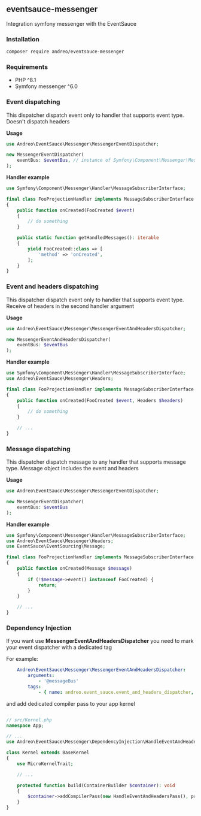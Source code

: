 ## eventsauce-messenger

Integration symfony messenger with the EventSauce

### Installation

```bash
composer require andreo/eventsauce-messenger
```

### Requirements

- PHP ^8.1
- Symfony messenger ^6.0

### Event dispatching

This dispatcher dispatch event only to handler that supports event type.
Doesn't dispatch headers

**Usage**

```php
use Andreo\EventSauce\Messenger\MessengerEventDispatcher;

new MessengerEventDispatcher(
    eventBus: $eventBus, // instance of Symfony\Component\Messenger\MessageBusInterface
);
```

**Handler example**

```php
use Symfony\Component\Messenger\Handler\MessageSubscriberInterface;

final class FooProjectionHandler implements MessageSubscriberInterface
{
    public function onCreated(FooCreated $event)
    {
        // do something
    }

    public static function getHandledMessages(): iterable
    {
        yield FooCreated::class => [
            'method' => 'onCreated',
        ];
    }
}
```

### Event and headers dispatching

This dispatcher dispatch event only to handler that supports event type.
Receive of headers in the second handler argument

**Usage**

```php
use Andreo\EventSauce\Messenger\MessengerEventAndHeadersDispatcher;

new MessengerEventAndHeadersDispatcher(
    eventBus: $eventBus
);
```

**Handler example**

```php
use Symfony\Component\Messenger\Handler\MessageSubscriberInterface;
use Andreo\EventSauce\Messenger\Headers;

final class FooProjectionHandler implements MessageSubscriberInterface
{
    public function onCreated(FooCreated $event, Headers $headers)
    {
        // do something
    }

    // ...
}
```

### Message dispatching

This dispatcher dispatch message to any handler that supports message type.
Message object includes the event and headers

**Usage**

```php
use Andreo\EventSauce\Messenger\MessengerEventDispatcher;

new MessengerEventDispatcher(
    eventBus: $eventBus
);
```

**Handler example**

```php
use Symfony\Component\Messenger\Handler\MessageSubscriberInterface;
use Andreo\EventSauce\Messenger\Headers;
use EventSauce\EventSourcing\Message;

final class FooProjectionHandler implements MessageSubscriberInterface
{
    public function onCreated(Message $message)
    {
        if (!$message->event() instanceof FooCreated) {
            return;
        }
    }

    // ...
}
```

### Dependency Injection

If you want use **MessengerEventAndHeadersDispatcher**
you need to mark your event dispatcher with a dedicated tag

For example:

```yaml
    Andreo\EventSauce\Messenger\MessengerEventAndHeadersDispatcher:
        arguments:
            - '@messageBus'
        tags:
            - { name: andreo.event_sauce.event_and_headers_dispatcher, bus: messageBus }
```

and add dedicated compiler pass to your app kernel

```php

// src/Kernel.php
namespace App;

// ...
use Andreo\EventSauce\Messenger\DependencyInjection\HandleEventAndHeadersPass;

class Kernel extends BaseKernel
{
    use MicroKernelTrait;

    // ...

    protected function build(ContainerBuilder $container): void
    {
        $container->addCompilerPass(new HandleEventAndHeadersPass(), priority: -10);
    }
}

```